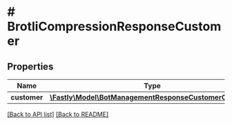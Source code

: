 # # BrotliCompressionResponseCustomer

## Properties

Name | Type | Description | Notes
------------ | ------------- | ------------- | -------------
**customer** | [**\Fastly\Model\BotManagementResponseCustomerCustomer**](BotManagementResponseCustomerCustomer.md) |  | [optional] 


[[Back to API list]](../../README.md#endpoints) [[Back to README]](../../README.md)
